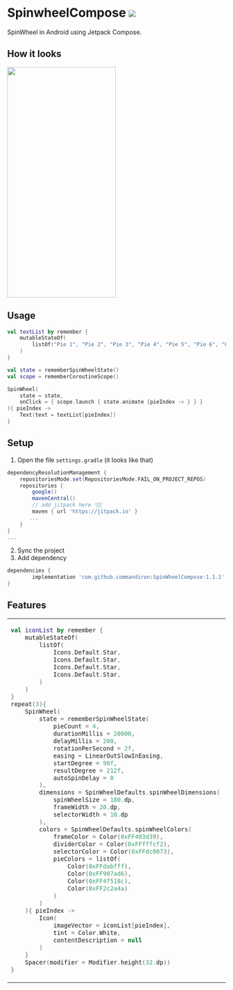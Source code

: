 # SpinwheelCompose [![](https://jitpack.io/v/commandiron/SpinWheelCompose.svg)](https://jitpack.io/#commandiron/SpinWheelCompose)

SpinWheel in Android using Jetpack Compose.

## How it looks
<img src="art/spinwheel.gif" width="250" height="530">

## Usage
```kotlin  
val textList by remember {
    mutableStateOf(
        listOf("Pie 1", "Pie 2", "Pie 3", "Pie 4", "Pie 5", "Pie 6", "Pie 7", "Pie 8")
    )
}

val state = rememberSpinWheelState()
val scope = rememberCoroutineScope()

SpinWheel(
    state = state,
    onClick = { scope.launch { state.animate {pieIndex -> } } }
){ pieIndex ->
    Text(text = textList[pieIndex])
}
```

## Setup
1. Open the file `settings.gradle` (it looks like that)
```groovy
dependencyResolutionManagement {
    repositoriesMode.set(RepositoriesMode.FAIL_ON_PROJECT_REPOS)
    repositories {
        google()
        mavenCentral()
        // add jitpack here 👇🏽
        maven { url 'https://jitpack.io' }
       ...
    }
} 
...
```
2. Sync the project
3. Add dependency
```groovy
dependencies {
        implementation 'com.github.commandiron:SpinWheelCompose:1.1.1'
}
```

## Features

<table>
<tr>
<td>
            
```kotlin  
val iconList by remember {
    mutableStateOf(
        listOf(
            Icons.Default.Star,
            Icons.Default.Star,
            Icons.Default.Star,
            Icons.Default.Star,
        )
    )
}
repeat(3){
    SpinWheel(
        state = rememberSpinWheelState(
            pieCount = 4,
            durationMillis = 20000,
            delayMillis = 200,
            rotationPerSecond = 2f,
            easing = LinearOutSlowInEasing,
            startDegree = 90f,
            resultDegree = 212f,
            autoSpinDelay = 0
        ),
        dimensions = SpinWheelDefaults.spinWheelDimensions(
            spinWheelSize = 180.dp,
            frameWidth = 20.dp,
            selectorWidth = 10.dp
        ),
        colors = SpinWheelDefaults.spinWheelColors(
            frameColor = Color(0xFF403d39),
            dividerColor = Color(0xFFfffcf2),
            selectorColor = Color(0xFFdc0073),
            pieColors = listOf(
                Color(0xFFdabfff),
                Color(0xFF907ad6),
                Color(0xFF4f518c),
                Color(0xFF2c2a4a)
            )
        )
    ){ pieIndex ->
        Icon(
            imageVector = iconList[pieIndex],
            tint = Color.White,
            contentDescription = null
        )
    }
    Spacer(modifier = Modifier.height(32.dp))
}
```   
</td>
<td>
            
<img src="art/spinwheel_2.gif" width="250" height="530">
    
</td>
</tr>
</table>
